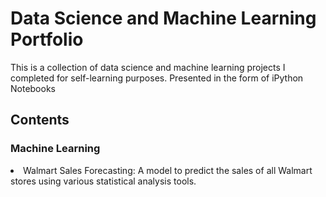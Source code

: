 # Data Science and Machine Learning Portfolio

This is a collection of data science and machine learning projects I completed for self-learning purposes. Presented in the form of iPython Notebooks
## Contents
   ### Machine Learning
   <li>Walmart Sales Forecasting: A model to predict the sales of all Walmart stores using various statistical analysis tools.</li>
